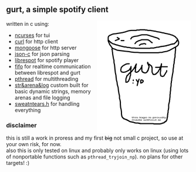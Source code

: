## gurt, a simple spotify client
<img src="gurt.png" align="right" style="float:right; width: 256px;"></img>
written in c using:
- [ncurses](https://github.com/mirror/ncurses) for tui
- [curl](https://github.com/curl/curl) for http client
- [mongoose](https://github.com/cesanta/mongoose) for http server
- [json-c](https://github.com/json-c/json-c) for json parsing
- [librespot](https://github.com/librespot-org/librespot) for spotify player
- [fifo](https://en.wikipedia.org/wiki/Named_pipe) for realtime communication between librespot and gurt
- [pthread](https://en.wikipedia.org/wiki/Segmentation_fault) for multithreading
- [str&arena&log](https://medium.com/@wieland.paul/why-i-think-rust-is-awesome-1a5b040241e4) custom built for basic dynamic strings, memory arenas and file logging
- [sweatntears.h](https://en.wiktionary.org/wiki/skill_issue) for handling everything

### disclaimer
this is still a work in proress and my first ~~big~~ not small c project, so use at your own risk, for now.  
also this is only tested on linux and probably only works on linux (using lots of nonportable functions such as `pthread_tryjoin_np`). no plans for other targets! :)

<!-- ### usage
first you need to install [librespot](https://github.com/librespot-org/librespot) (`yay -S librespot` for example on arch (btw))  
then youre on your own for now im still making this! -->
